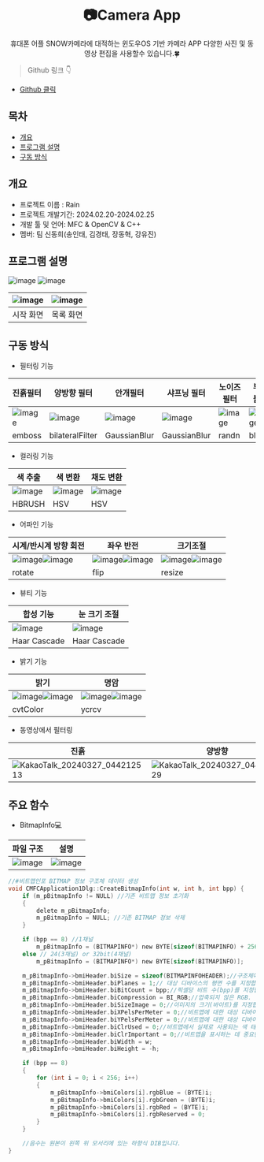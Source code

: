 <div align="center">
<h1>📷Camera App</h1>
휴대폰 어플 SNOW카메라에 대적하는 윈도우OS 기반 카메라 APP 다양한 사진 및 동영상 편집을 사용할수 있습니다.🍀 
</div>

> Github 링크 👇

* [Github 클릭](https://github.com/dlsxo1023/CameraApp_Project_MFC)

## 목차
  - [개요](#개요) 
  - [프로그램 설명](#프로그램-설명)
  - [구동 방식](#구동-방식)

## 개요
- 프로젝트 이름 : Rain
- 프로젝트 개발기간: 2024.02.20-2024.02.25
- 개발 툴 및 언어: MFC & OpenCV & C++
- 멤버: 팀 신동희(송인태, 김경태, 장동혁, 강유진)

## 프로그램 설명
![image](https://github.com/dlsxo1023/CameraApp_Project_MFC/assets/149138829/be0d4580-5b66-4e31-872c-8c6d2b425e3d)
![image](https://github.com/dlsxo1023/CameraApp_Project_MFC/assets/149138829/5939497c-c3db-4661-afbf-7ab2ad945cb2)

|![image](https://github.com/dlsxo1023/CameraApp_Project_MFC/assets/149138829/a4686954-b015-4d51-bea4-0465ef85b1c1)|![image](https://github.com/dlsxo1023/CameraApp_Project_MFC/assets/149138829/9d7447fb-d5bd-45c5-b563-50994a8e3f1c)|
|:---:|:---:|
|시작 화면|목록 화면|


## 구동 방식
- 필터링 기능 

|진흙필터|양방향 필터|안개필터|샤프닝 필터|노이즈 필터|부분 블러|
|---|---|---|---|---|---|
|![image](https://github.com/dlsxo1023/CameraApp_Project_MFC/assets/149138829/d24cb4dc-c614-4734-b9f7-1d18258b679a)|![image](https://github.com/dlsxo1023/CameraApp_Project_MFC/assets/149138829/a983a507-9713-42ba-a6dd-ca93b99d566b)|![image](https://github.com/dlsxo1023/CameraApp_Project_MFC/assets/149138829/64a5b2b0-2955-4775-afe8-8c39f3fcca6a)|![image](https://github.com/dlsxo1023/CameraApp_Project_MFC/assets/149138829/0bb62c63-8ac2-4a47-b575-af62fc488e2e)|![image](https://github.com/dlsxo1023/CameraApp_Project_MFC/assets/149138829/a9cc22d7-c629-4314-8588-6551d63db8f6)|![image](https://github.com/dlsxo1023/CameraApp_Project_MFC/assets/149138829/f2dc3e94-1055-4172-a229-e8f3b6b65f96)|
|emboss|bilateralFilter|GaussianBlur|GaussianBlur|randn|blur|

- 컬러링 기능

|색 추출|색 변환|채도 변환|
|---|---|---|
|![image](https://github.com/dlsxo1023/CameraApp_Project_MFC/assets/149138829/a526c71d-1c9a-45ef-8e12-3847b355a74c)|![image](https://github.com/dlsxo1023/CameraApp_Project_MFC/assets/149138829/4e683a5d-3a83-459f-9cb0-71272aac970a)|![image](https://github.com/dlsxo1023/CameraApp_Project_MFC/assets/149138829/bf3e7a96-19e0-4056-80ca-e88c7db2419e)|
|HBRUSH|HSV|HSV|

- 어파인 기능 

|시계/반시계 방향 회전|좌우 반전|크기조절|
|---|---|---|
|![image](https://github.com/dlsxo1023/CameraApp_Project_MFC/assets/149138829/1aea1d57-a826-4834-8ed8-99c488512201)![image](https://github.com/dlsxo1023/CameraApp_Project_MFC/assets/149138829/c15d023a-bea7-49e2-8be2-9518e241b808)|![image](https://github.com/dlsxo1023/CameraApp_Project_MFC/assets/149138829/1b7a4715-69c5-438a-a612-c978b4760e98)![image](https://github.com/dlsxo1023/CameraApp_Project_MFC/assets/149138829/d6df8c25-ab66-455d-bb28-fa16a370097a)|![image](https://github.com/dlsxo1023/CameraApp_Project_MFC/assets/149138829/93023c20-79dd-4d63-9475-c306732be0b6)![image](https://github.com/dlsxo1023/CameraApp_Project_MFC/assets/149138829/32f42d64-12cf-4534-900c-0f196a10921a)|
|rotate|flip|resize|

- 뷰티 기능

|합성 기능|눈 크기 조절|
|---|---|
|![image](https://github.com/dlsxo1023/CameraApp_Project_MFC/assets/149138829/4617b8e8-5e40-4d85-ab47-663987dd49f2)|![image](https://github.com/dlsxo1023/CameraApp_Project_MFC/assets/149138829/a1bce18c-ab8a-4115-b12c-f1e5f01eddb0)|
|Haar Cascade|Haar Cascade|


- 밝기 기능

|밝기|명암|
|---|---|
|![image](https://github.com/dlsxo1023/CameraApp_Project_MFC/assets/149138829/7032ad18-59ba-4363-a0e1-c3e0b88ae33d)![image](https://github.com/dlsxo1023/CameraApp_Project_MFC/assets/149138829/d0498a63-c641-41a9-8d1a-91ea3cba924e)|![image](https://github.com/dlsxo1023/CameraApp_Project_MFC/assets/149138829/dabe67eb-0b9d-4e3d-b2ec-80078517053f)![image](https://github.com/dlsxo1023/CameraApp_Project_MFC/assets/149138829/91813163-eec2-4db1-beef-572e02b1a6cd)|
|cvtColor|ycrcv|

- 동영상에서 필터링

|진흙|양방향|부분 블러|노이즈|
|---|---|---|---|
|![KakaoTalk_20240327_044212513](https://github.com/dlsxo1023/CameraApp_Project_MFC/assets/149138829/15079c95-a265-491f-afee-f0186e015cc5)|![KakaoTalk_20240327_044211829](https://github.com/dlsxo1023/CameraApp_Project_MFC/assets/149138829/e8284599-cde1-4629-9a91-7ce8cc9ea860)|![KakaoTalk_20240327_044211162](https://github.com/dlsxo1023/CameraApp_Project_MFC/assets/149138829/a4e087b4-2871-4086-a72e-2df66f37430f)|![KakaoTalk_20240327_044210528](https://github.com/dlsxo1023/CameraApp_Project_MFC/assets/149138829/38cba7cf-2c73-4df3-ae13-cdc618ed3a19)|

## 주요 함수
- BitmapInfo💻<br>

|파일 구조|설명|
|---|---|
|![image](https://github.com/dlsxo1023/CameraApp_Project_MFC/assets/149138829/383f8bbb-af33-491a-8dd8-559efe1ba38c)|![image](https://github.com/dlsxo1023/CameraApp_Project_MFC/assets/149138829/4e7fe94f-5cb6-403c-b0f8-02a133c3f359)|


```c
//#비트맵인포 BITMAP 정보 구조체 데이터 생성 
void CMFCApplication1Dlg::CreateBitmapInfo(int w, int h, int bpp) {
	if (m_pBitmapInfo != NULL) //기존 비트맵 정보 초기화 
	{
		delete m_pBitmapInfo;
		m_pBitmapInfo = NULL; //기존 BITMAP 정보 삭제 
	}

	if (bpp == 8) //1채널 
		m_pBitmapInfo = (BITMAPINFO*) new BYTE[sizeof(BITMAPINFO) + 256 * sizeof(RGBQUAD)];
	else // 24(3채널) or 32bit(4채널)
		m_pBitmapInfo = (BITMAPINFO*) new BYTE[sizeof(BITMAPINFO)];

	m_pBitmapInfo->bmiHeader.biSize = sizeof(BITMAPINFOHEADER);//구조체에 필요한 바이트 수
	m_pBitmapInfo->bmiHeader.biPlanes = 1;// 대상 디바이스의 평면 수를 지정합니다. 이 값은 1로 설정해야 합니다.
	m_pBitmapInfo->bmiHeader.biBitCount = bpp;//픽셀당 비트 수(bpp)를 지정합니다. 압축되지 않은 형식의 경우 이 값은 픽셀당 평균 비트 수입니다.
	m_pBitmapInfo->bmiHeader.biCompression = BI_RGB;//압축되지 않은 RGB.
	m_pBitmapInfo->bmiHeader.biSizeImage = 0;//이미지의 크기(바이트)를 지정합니다.
	m_pBitmapInfo->bmiHeader.biXPelsPerMeter = 0;//비트맵에 대한 대상 디바이스의 가로 해상도(미터당 픽셀)
	m_pBitmapInfo->bmiHeader.biYPelsPerMeter = 0;//비트맵에 대한 대상 디바이스의 세로 해상도(미터당 픽셀)를 지정합니다.
	m_pBitmapInfo->bmiHeader.biClrUsed = 0;//비트맵에서 실제로 사용되는 색 테이블의 색 인덱스 수를 지정합니다.
	m_pBitmapInfo->bmiHeader.biClrImportant = 0;//비트맵을 표시하는 데 중요한 것으로 간주되는 색 인덱스의 수를 지정합니다.이 값이 0이면 모든 색이 중요합니다.
	m_pBitmapInfo->bmiHeader.biWidth = w;
	m_pBitmapInfo->bmiHeader.biHeight = -h;

	if (bpp == 8)
	{
		for (int i = 0; i < 256; i++)
		{
			m_pBitmapInfo->bmiColors[i].rgbBlue = (BYTE)i;
			m_pBitmapInfo->bmiColors[i].rgbGreen = (BYTE)i;
			m_pBitmapInfo->bmiColors[i].rgbRed = (BYTE)i;
			m_pBitmapInfo->bmiColors[i].rgbReserved = 0;
		}
	}

	//음수는 원본이 왼쪽 위 모서리에 있는 하향식 DIB입니다.
}
```
























